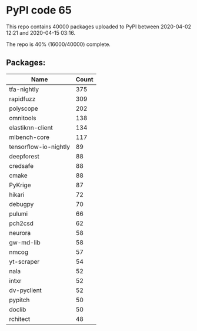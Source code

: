 # PyPI code 65

This repo contains 40000 packages uploaded to PyPI between 
2020-04-02 12:21 and 2020-04-15 03:16.

The repo is 40% (16000/40000) complete.

## Packages:

| Name  | Count |
| ----- | ----- |
| tfa-nightly | 375 |
| rapidfuzz | 309 |
| polyscope | 202 |
| omnitools | 138 |
| elastiknn-client | 134 |
| mlbench-core | 117 |
| tensorflow-io-nightly | 89 |
| deepforest | 88 |
| credsafe | 88 |
| cmake | 88 |
| PyKrige | 87 |
| hikari | 72 |
| debugpy | 70 |
| pulumi | 66 |
| pch2csd | 62 |
| neurora | 58 |
| gw-md-lib | 58 |
| nmcog | 57 |
| yt-scraper | 54 |
| nala | 52 |
| intxr | 52 |
| dv-pyclient | 52 |
| pypitch | 50 |
| doclib | 50 |
| rchitect | 48 |


